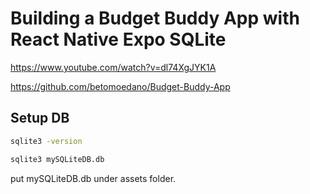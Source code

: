 # Building a Budget Buddy App with React Native Expo SQLite
https://www.youtube.com/watch?v=dl74XgJYK1A

https://github.com/betomoedano/Budget-Buddy-App

## Setup DB
```bash
sqlite3 -version

sqlite3 mySQLiteDB.db

```
put mySQLiteDB.db under assets folder.
